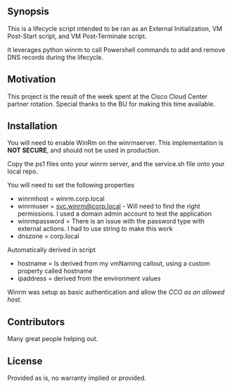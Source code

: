 ## Synopsis

This is a lifecycle script intended to be ran as an External Initialization, VM Post-Start script, and VM Post-Terminate script.

It leverages python winrm to call Powershell commands to add and remove DNS records during the lifecycle.

## Motivation

This project is the result of the week spent at the Cisco Cloud Center partner rotation. Special thanks to the BU for making this time available.

## Installation

You will need to enable WinRm on the winrmserver.  This implementation is **NOT SECURE**, and should not be used in production.

Copy the ps1 files onto your winrm server, and the service.sh file onto your local repo.

You will need to set the following properties
- winrmhost = winrm.corp.local
- winrmuser = svc.winrm@corp.local - Will need to find the right permissions.  I used a domain admin account to test the application
- winrmpassword = There is an issue with the password type with external actions.  I had to use string to make this work
- dnszone = corp.local

Automatically derived in script
- hostname = Is derived from my vmNaming callout, using a custom property called hostname
- ipaddress = derived from the environment values

Winrm was setup as basic authentication and allow the *CCO as an allowed host*.

[logo]: (https://github.com/kovarus/public-cloud-center/blob/master/bundle/services/external/windowsdns/ExternalWindowsDnsService.png) "General workflow"

## Contributors

Many great people helping out.

## License

Provided as is, no warranty implied or provided.
